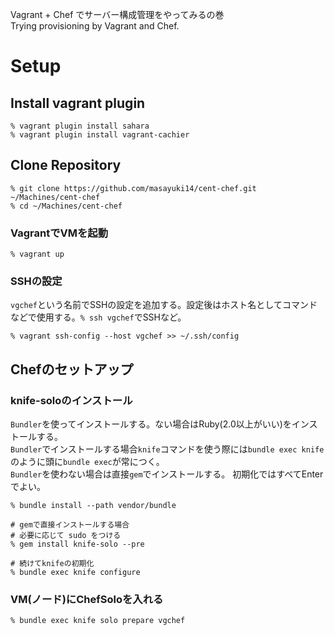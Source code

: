 Vagrant + Chef でサーバー構成管理をやってみるの巻  
Trying provisioning by Vagrant and Chef.

# Setup

## Install vagrant plugin
```
% vagrant plugin install sahara
% vagrant plugin install vagrant-cachier
```

## Clone Repository

```
% git clone https://github.com/masayuki14/cent-chef.git ~/Machines/cent-chef
% cd ~/Machines/cent-chef
```

### VagrantでVMを起動

 ```
% vagrant up
```

### SSHの設定

`vgchef`という名前でSSHの設定を追加する。設定後はホスト名としてコマンドなどで使用する。`% ssh vgchef`でSSHなど。
```
% vagrant ssh-config --host vgchef >> ~/.ssh/config
```

## Chefのセットアップ

### knife-soloのインストール

`Bundler`を使ってインストールする。ない場合はRuby(2.0以上がいい)をインストールする。  
`Bundler`でインストールする場合`knife`コマンドを使う際には`bundle exec knife`のように頭に`bundle exec`が常につく。  
`Bundler`を使わない場合は直接`gem`でインストールする。
初期化ではすべてEnterでよい。

```
% bundle install --path vendor/bundle

# gemで直接インストールする場合
# 必要に応じて sudo をつける
% gem install knife-solo --pre

# 続けてknifeの初期化
% bundle exec knife configure
```

### VM(ノード)にChefSoloを入れる

```
% bundle exec knife solo prepare vgchef
```
